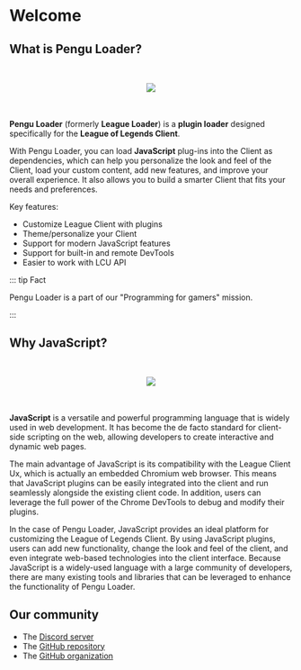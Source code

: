 # Welcome

## What is Pengu Loader?

<p align=center style="margin: 3rem 0">
  <img src="/Pengu_Featherknight_144.jpg" />
</p>

**Pengu Loader** (formerly **League Loader**) is a **plugin loader** designed
specifically for the **League of Legends Client**.

With Pengu Loader, you can load **JavaScript** plug-ins into the Client as
dependencies, which can help you personalize the look and feel of the Client,
load your custom content, add new features, and improve your overall experience.
It also allows you to build a smarter Client that fits your needs and
preferences.

Key features:

- Customize League Client with plugins
- Theme/personalize your Client
- Support for modern JavaScript features
- Support for built-in and remote DevTools
- Easier to work with LCU API

::: tip Fact

Pengu Loader is a part of our "Programming for gamers" mission.

:::

## Why JavaScript?

<p align=center style="margin: 3rem 0">
  <img src="/features/javascript.png" />
</p>

**JavaScript** is a versatile and powerful programming language that is widely
used in web development. It has become the de facto standard for client-side
scripting on the web, allowing developers to create interactive and dynamic web
pages.

The main advantage of JavaScript is its compatibility with the League Client Ux,
which is actually an embedded Chromium web browser. This means that JavaScript
plugins can be easily integrated into the client and run seamlessly alongside
the existing client code. In addition, users can leverage the full power of the
Chrome DevTools to debug and modify their plugins.

In the case of Pengu Loader, JavaScript provides an ideal platform for
customizing the League of Legends Client. By using JavaScript plugins, users can
add new functionality, change the look and feel of the client, and even
integrate web-based technologies into the client interface. Because JavaScript
is a widely-used language with a large community of developers, there are many
existing tools and libraries that can be leveraged to enhance the functionality
of Pengu Loader.

## Our community

- The [Discord server](https://chat.pengu.lol/)
- The [GitHub repository](https://github.com/PenguLoader/PenguLoader)
- The [GitHub organization](https://github.com/PenguLoader)
